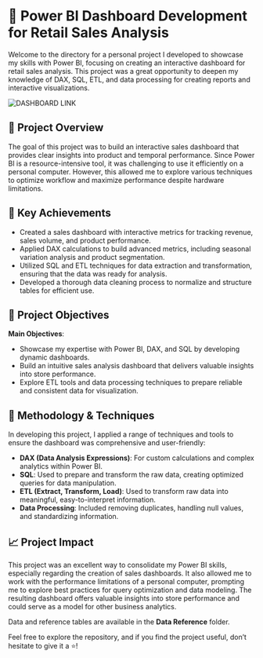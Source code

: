 # 🛒 Power BI Dashboard Development for Retail Sales Analysis

Welcome to the directory for a personal project I developed to showcase my skills with Power BI, focusing on creating an interactive dashboard for retail sales analysis. This project was a great opportunity to deepen my knowledge of DAX, SQL, ETL, and data processing for creating reports and interactive visualizations.

![DASHBOARD LINK]([https://link-da-imagem.com/imagem.png](https://app.powerbi.com/view?r=eyJrIjoiYjYzNjk4NjgtODc0MC00ZTFhLWIxYmEtMzY0MjZkZDNjZTdlIiwidCI6Ijc3YjEyMTAwLTllMGYtNDJkZS1hOWRjLWE1MzA3OGZmZWFlZiJ9))

## 📜 Project Overview

The goal of this project was to build an interactive sales dashboard that provides clear insights into product and temporal performance. Since Power BI is a resource-intensive tool, it was challenging to use it efficiently on a personal computer. However, this allowed me to explore various techniques to optimize workflow and maximize performance despite hardware limitations.

## 🚀 Key Achievements

- Created a sales dashboard with interactive metrics for tracking revenue, sales volume, and product performance.
- Applied DAX calculations to build advanced metrics, including seasonal variation analysis and product segmentation.
- Utilized SQL and ETL techniques for data extraction and transformation, ensuring that the data was ready for analysis.
- Developed a thorough data cleaning process to normalize and structure tables for efficient use.

## 🎯 Project Objectives

**Main Objectives**:

- Showcase my expertise with Power BI, DAX, and SQL by developing dynamic dashboards.
- Build an intuitive sales analysis dashboard that delivers valuable insights into store performance.
- Explore ETL tools and data processing techniques to prepare reliable and consistent data for visualization.

## 🔧 Methodology & Techniques

In developing this project, I applied a range of techniques and tools to ensure the dashboard was comprehensive and user-friendly:

- **DAX (Data Analysis Expressions)**: For custom calculations and complex analytics within Power BI.
- **SQL**: Used to prepare and transform the raw data, creating optimized queries for data manipulation.
- **ETL (Extract, Transform, Load)**: Used to transform raw data into meaningful, easy-to-interpret information.
- **Data Processing**: Included removing duplicates, handling null values, and standardizing information.


## 📈 Project Impact

This project was an excellent way to consolidate my Power BI skills, especially regarding the creation of sales dashboards. It also allowed me to work with the performance limitations of a personal computer, prompting me to explore best practices for query optimization and data modeling. The resulting dashboard offers valuable insights into store performance and could serve as a model for other business analytics.

Data and reference tables are available in the **Data Reference** folder.

Feel free to explore the repository, and if you find the project useful, don’t hesitate to give it a ⭐!

